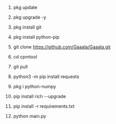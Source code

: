 1. pkg update 

2. pkg upgrade -y

3. pkg install git

4. pkg install python-pip

5. git clone https://github.com/Gaaala/Gaaala.git

6. cd cpmtool

7. git pull

8. python3 -m pip install requests

9. pkg i python-numpy

10. pip install rich --upgrade

11. pip install -r requirements.txt

12. python main.py
